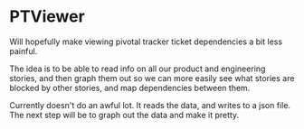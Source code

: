 # PTViewer
Will hopefully make viewing pivotal tracker ticket dependencies a bit less painful.

The idea is to be able to read info on all our product and engineering stories, and then graph them out so we can more easily see what stories are blocked by other stories, and map dependencies between them.

Currently doesn't do an awful lot. It reads the data, and writes to a json file. The next step will be to graph out the data and make it pretty.
